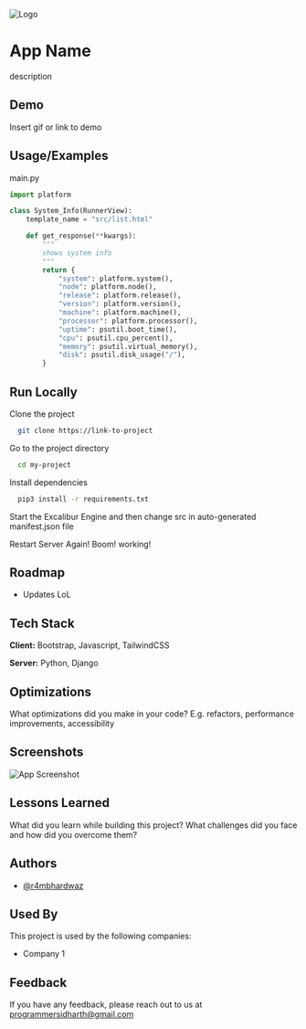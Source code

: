 
![Logo](https://dev-to-uploads.s3.amazonaws.com/uploads/articles/th5xamgrr6se0x5ro4g6.png)


# App Name

description



## Demo

Insert gif or link to demo
## Usage/Examples

main.py
```python
import platform

class System_Info(RunnerView):
    template_name = "src/list.html"

    def get_response(**kwargs):
        """
        shows system info
        """
        return {
            "system": platform.system(),
            "node": platform.node(),
            "release": platform.release(),
            "version": platform.version(),
            "machine": platform.machine(),
            "processor": platform.processor(),
            "uptime": psutil.boot_time(),
            "cpu": psutil.cpu_percent(),
            "memory": psutil.virtual_memory(),
            "disk": psutil.disk_usage("/"),
        }
```


## Run Locally

Clone the project

```bash
  git clone https://link-to-project
```

Go to the project directory

```bash
  cd my-project
```

Install dependencies

```bash
  pip3 install -r requirements.txt
```

Start the Excalibur Engine and then change src in auto-generated manifest.json file

Restart Server Again! Boom! working!

## Roadmap

- Updates LoL

## Tech Stack

**Client:** Bootstrap, Javascript, TailwindCSS

**Server:** Python, Django


## Optimizations

What optimizations did you make in your code? E.g. refactors, performance improvements, accessibility


## Screenshots

![App Screenshot](https://via.placeholder.com/468x300?text=App+Screenshot+Here)


## Lessons Learned

What did you learn while building this project? What challenges did you face and how did you overcome them?


## Authors

- [@r4mbhardwaz](https://www.github.com/r4mbhardwaz)


## Used By

This project is used by the following companies:

- Company 1

## Feedback

If you have any feedback, please reach out to us at programmersidharth@gmail.com

